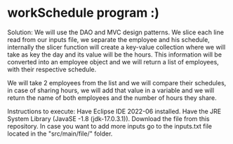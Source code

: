 # workSchedule program :)

Solution: 
  We will use the DAO and MVC design patterns. We slice each line read from our inputs file, we separate the employee and his schedule, internally the slicer function will create a key-value collection where we will take as key the day and its value will be the hours.
This information will be converted into an employee object and we will return a list of employees, with their respective schedule.

  We will take 2 employees from the list and we will compare their schedules, in case of sharing hours, we will add that value in a variable and we will return the name of both employees and the number of hours they share.

Instructions to execute:
  Have Eclipse IDE 2022-06 installed.
  Have the JRE System Library (JavaSE -1.8 (jdk-17.0.3.1)).
  Download the file from this repository.
  In case you want to add more inputs go to the inputs.txt file located in the "src/main/file/" folder.
